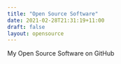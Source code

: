 ```yaml
---
title: "Open Source Software"
date: 2021-02-28T21:31:19+11:00
draft: false
layout: opensource
---
```


My Open Source Software on GitHub

